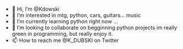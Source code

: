 - 👋 Hi, I’m @Kdowski
- 👀 I’m interested in mtg, python, cars, guitars... music 
- 🌱 I’m currently learning python right now ...
- 💞️ I’m looking to collaborate on begginning python projects im really green in programming, but really enjoy it.
- 📫 How to reach me @K_DUBSKI on Twitter

<!---
Kdowski/Kdowski is a ✨ special ✨ repository because its `README.md` (this file) appears on your GitHub profile.
You can click the Preview link to take a look at your changes.
--->

